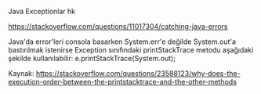 Java Exceptionlar hk

https://stackoverflow.com/questions/11017304/catching-java-errors

Java'da error'leri consola basarken System.err'e değilde System.out'a bastırılmak istenirse Exception sınıfındaki printStackTrace metodu aşağıdaki şekilde kullanılabilir:
    e.printStackTrace(System.out);

Kaynak: https://stackoverflow.com/questions/23588123/why-does-the-execution-order-between-the-printstacktrace-and-the-other-methods